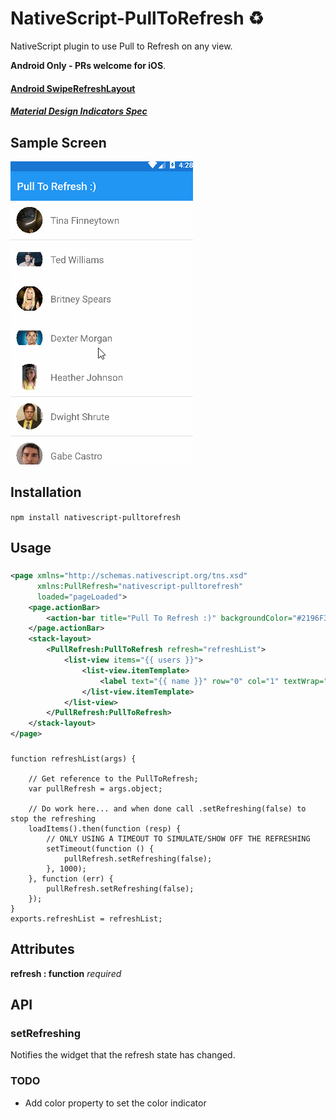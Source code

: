 # NativeScript-PullToRefresh :recycle:
NativeScript plugin to use Pull to Refresh on any view. 

**Android Only - PRs welcome for iOS**.

#### [Android SwipeRefreshLayout](http://developer.android.com/reference/android/support/v4/widget/SwipeRefreshLayout.html)
##### [Material Design Indicators Spec](https://www.google.com/design/spec/components/progress-activity.html#progress-activity-types-of-indicators)


## Sample Screen

![PullToRefresh](screens/pullrefresh.gif)

## Installation
`npm install nativescript-pulltorefresh`

## Usage

###
```XML
<page xmlns="http://schemas.nativescript.org/tns.xsd"
      xmlns:PullRefresh="nativescript-pulltorefresh"
      loaded="pageLoaded">
    <page.actionBar>
        <action-bar title="Pull To Refresh :)" backgroundColor="#2196F3" color="#f1f1f1" />
    </page.actionBar>
    <stack-layout>   
        <PullRefresh:PullToRefresh refresh="refreshList">
            <list-view items="{{ users }}">
                <list-view.itemTemplate>
                    <label text="{{ name }}" row="0" col="1" textWrap="true" class="message" />                            
                </list-view.itemTemplate>
            </list-view>
        </PullRefresh:PullToRefresh>        
    </stack-layout>
</page>
```

###
```JS
function refreshList(args) {

    // Get reference to the PullToRefresh;
    var pullRefresh = args.object;

    // Do work here... and when done call .setRefreshing(false) to stop the refreshing
    loadItems().then(function (resp) {
        // ONLY USING A TIMEOUT TO SIMULATE/SHOW OFF THE REFRESHING
        setTimeout(function () {
            pullRefresh.setRefreshing(false);
        }, 1000);
    }, function (err) {
        pullRefresh.setRefreshing(false);
    });
}
exports.refreshList = refreshList;
```


## Attributes
**refresh : function** *required*

## API

### setRefreshing

Notifies the widget that the refresh state has changed.

### TODO

- Add color property to set the color indicator
